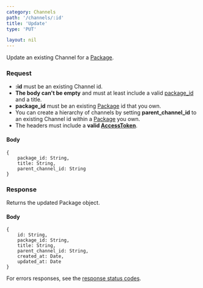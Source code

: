 ```yaml
---
category: Channels
path: '/channels/:id'
title: 'Update'
type: 'PUT'

layout: nil
---
```


Update an existing Channel for a [Package](#/get-package).

### Request

* **:id** must be an existing Channel id.
* **The body can't be empty** and must at least include a valid [package_id](#/get-package) and a title.
* **package_id** must be an existing [Package](#/get-package) id that you own.
* You can create a hierarchy of channels by setting **parent_channel_id** to an existing Channel id within a [Package](#/get-package) you own.
* The headers must include a **valid [AccessToken](#/post-access-token)**.

#### Body
    
    {
        package_id: String,
        title: String,
        parent_channel_id: String
    }

### Response

Returns the updated Package object.

#### Body

    {
        id: String,
        package_id: String,
        title: String,
        parent_channel_id: String,
        created_at: Date,
        updated_at: Date
    }

For errors responses, see the [response status codes](#/response-status-codes).